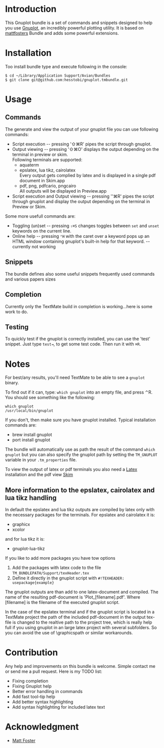# Introduction

This Gnuplot bundle is a set of commands and snippets designed to help you use [Gnuplot](http://www.gnuplot.info/), an incredibly powerful plotting utility. It is based on [mattfosters](https://github.com/mattfoster/gnuplot-tmbundle) Bundle and adds some powerful extensions.


# Installation

Too install bundle type and execute following in the console:

	$ cd ~/Library/Application Support/Avian/Bundles
	$ git clone git@github.com:hesstobi/gnuplot.tmbundle.git
	
	
# Usage

## Commands
	
The generate and view the output of your gnuplot file you can use following commands:

* Script execution -- pressing '⇧⌘R' pipes the script through gnuplot.
* Output viewing -- pressing '⇧⌘O' displays the output depending on the terminal in preview or skim.   
Following terminals are supported:
	* aquaterm
	* epslatex, lua tikz, cairolatex  
	Every output gets complied by latex and is displayed in a single pdf document in Skim.app
	* pdf, png, pdfcario, pngcairo  
	All outputs will be displayed in Preview.app
* Script execution and Output viewing -- pressing ''⌘R' pipes the script through gnuplot and display the output depending on the terminal in Preview or Skim.

Some more usefull commands are:

* Toggling (un)set -- pressing `⇧⌘S` changes toggles between `set` and `unset` keywords on the current line.
* Online help -- pressing `⌃H` with the caret over a keyword pops up an HTML window containing gnuplot's built-in help for that keyword. -- currently not working

## Snippets

The bundle defines also some useful snippets frequently used commands and various papers sizes


## Completion

Currently only the TextMate build in completion is working...here is some work to do.

## Testing

To quickly test if the gnuplot is correctly installed, you can use the 'test' snippet. Just type `test⇥`, to get some test code. Then run it with `⌘R`. 

# Notes

For best/any results, you'll need TextMate to be able to see a `gnuplot` binary. 

To find out if it can, type: `which gnuplot` into an empty file, and press ⌃R. You should see something like the following:

	which gnuplot
	/usr/local/bin/gnuplot

If you don't, then make sure you have gnuplot installed. Typical installation commands are:
	
* brew install gnuplot
* port install gnuplot
 
The bundle will automatically use as path the result of the command `which gnuplot` but you can also specify the gnuplot path by setting the `TM_GNUPLOT` variable in your `.tm_properties` file.

To view the output of  latex or pdf terminals you also need a [Latex](htto://www.tug.org/mactex) installation and the pdf view [Skim](http://skim-app.sourceforge.net)


## More information to the epslatex, cairolatex and lua tikz handling

In default the epslatex and lua tikz outputs are compiled by latex only with the necessary packages for the terminals. For epslatex and cairolatex it is:

* graphicx
* xcolor

and for lua tikz it is:

* gnuplot-lua-tikz

If you like to add more packages you have tow options

1. Add the packages with latex code to the file `TM_BUNDLEPATH/Support/texHeader.tex`
2. Define it directly in the gnuplot script with `#!TEXHEADER: usepackage{example}` 

The gnuplot outputs are than add to one latex-document and compiled. The name of the resulting pdf-document is 'Plot_[filename].pdf'. Where [filename] is the filename of the executed gnuplot script.

In the case of the epslatex terminal and if the gnuplot script is located in a TextMate project the path of the included pdf-document in the output tex-file is changed to the realtive path to the project tree, which is really help full if you using gnuplot in an large latex project with several subfolders. So you can avoid the use of \graphicspath or similar workarounds.

# Contribution

Any help and improvements on this bundle is welcome. Simple contact me or send me a pull request. Here is my TODO list:

* Fixing completion
* Fixing Gnuplot help
* Better error handling in commands
* Add fast tool-tip help
* Add better syntax highlighting
* Add syntax highlighting for included latex text


# Acknowledgment

* [Matt Foster](https://github.com/mattfoster)









